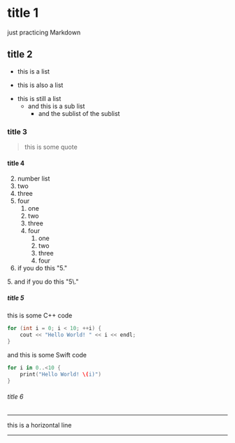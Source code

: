# title 1
just practicing Markdown
## title 2
+ this is a list
- this is also a list
* this is still a list
	- and this is a sub list
		+ and the sublist of the sublist
### title 3
>this is some quote
#### title 4
2. number list
3. two
4. three
5. four
	1. one
	2. two
	3. three
	4. four
		1. one
		2. two
		3. three
		4. four
5. if you do this "5."

5\. and if you do this "5\\."
##### title 5
this is some C++ code
```cpp 
for (int i = 0; i < 10; ++i) {
    cout << "Hello World! " << i << endl;
}
```

and this is some Swift code
```swift
for i in 0..<10 {
    print("Hello World! \(i)")
}
```
###### title 6
---
this is a horizontal line
***

<!--
**jeff082chen/jeff082chen** is a ✨ _special_ ✨ repository because its `README.md` (this file) appears on your GitHub profile.

Here are some ideas to get you started:

- 🔭 I’m currently working on ...
- 🌱 I’m currently learning ...
- 👯 I’m looking to collaborate on ...
- 🤔 I’m looking for help with ...
- 💬 Ask me about ...
- 📫 How to reach me: ...
- 😄 Pronouns: ...
- ⚡ Fun fact: ...
-->
